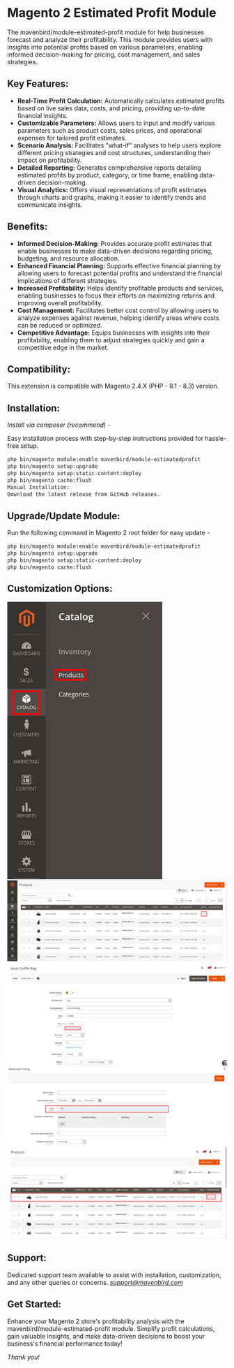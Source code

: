 # Magento 2 Estimated Profit Module
The mavenbird/module-estimated-profit module for help businesses forecast and analyze their profitability. This module provides users with insights into potential profits based on various parameters, enabling informed decision-making for pricing, cost management, and sales strategies.

## Key Features:
- **Real-Time Profit Calculation:**
Automatically calculates estimated profits based on live sales data, costs, and pricing, providing up-to-date financial insights.
- **Customizable Parameters:**
Allows users to input and modify various parameters such as product costs, sales prices, and operational expenses for tailored profit estimates.
- **Scenario Analysis:**
Facilitates "what-if" analyses to help users explore different pricing strategies and cost structures, understanding their impact on profitability.
- **Detailed Reporting:**
Generates comprehensive reports detailing estimated profits by product, category, or time frame, enabling data-driven decision-making.
- **Visual Analytics:**
Offers visual representations of profit estimates through charts and graphs, making it easier to identify trends and communicate insights.

## Benefits:
- **Informed Decision-Making:** 
Provides accurate profit estimates that enable businesses to make data-driven decisions regarding pricing, budgeting, and resource allocation.
- **Enhanced Financial Planning:**
Supports effective financial planning by allowing users to forecast potential profits and understand the financial implications of different strategies.
- **Increased Profitability:**
Helps identify profitable products and services, enabling businesses to focus their efforts on maximizing returns and improving overall profitability.
- **Cost Management:**
Facilitates better cost control by allowing users to analyze expenses against revenue, helping identify areas where costs can be reduced or optimized.
- **Competitive Advantage:**
Equips businesses with insights into their profitability, enabling them to adjust strategies quickly and gain a competitive edge in the market.

## Compatibility:
This extension is compatible with Magento 2.4.X (PHP - 8.1 - 8.3) version.

## Installation:
*Install via composer (recommend)* - 

Easy installation process with step-by-step instructions provided for hassle-free setup.
~~~~~~~~~~~~~~~~~~~~~
php bin/magento module:enable mavenbird/module-estimatedprofit
php bin/magento setup:upgrade
php bin/magento setup:static-content:deploy
php bin/magento cache:flush
Manual Installation:
Download the latest release from GitHub releases.
~~~~~~~~~~~~~~~~~~~~~

## Upgrade/Update Module:
Run the following command in Magento 2 root folder for easy update -
~~~~~~~~~~~~~~~~~~~~~
php bin/magento module:enable mavenbird/module-estimatedprofit
php bin/magento setup:upgrade
php bin/magento setup:static-content:deploy
php bin/magento cache:flush
~~~~~~~~~~~~~~~~~~~~~

## Customization Options:
![img1](./doc/images/1.png)
![img2](./doc/images/2.png)
![img3](./doc/images/3.png)
![img4](./doc/images/4.png)
![img5](./doc/images/5.png)

## Support:
Dedicated support team available to assist with installation, customization, and any other queries or concerns.
*[support@mavenbird.com](mailto:support@mavenbird.com)* 


## Get Started:
Enhance your Magento 2 store's profitability analysis with the mavenbird/module-estimated-profit module. Simplify profit calculations, gain valuable insights, and make data-driven decisions to boost your business's financial performance today!

*Thank you!*
